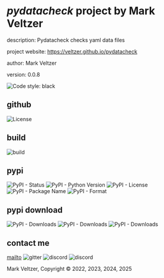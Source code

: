 # *pydatacheck* project by Mark Veltzer

description: Pydatacheck checks yaml data files

project website: https://veltzer.github.io/pydatacheck

author: Mark Veltzer

version: 0.0.8

![Code style: black](https://img.shields.io/badge/code%20style-black-000000.svg)

## github

![License](https://img.shields.io/github/license/veltzer/pydatacheck)

## build

![build](https://github.com/veltzer/pydatacheck/workflows/build/badge.svg)

## pypi

![PyPI - Status](https://img.shields.io/pypi/status/pydatacheck)
![PyPI - Python Version](https://img.shields.io/pypi/pyversions/pydatacheck)
![PyPI - License](https://img.shields.io/pypi/l/pydatacheck)
![PyPI - Package Name](https://img.shields.io/pypi/v/pydatacheck)
![PyPI - Format](https://img.shields.io/pypi/format/pydatacheck)

## pypi download

![PyPI - Downloads](https://img.shields.io/pypi/dd/pydatacheck)
![PyPI - Downloads](https://img.shields.io/pypi/dw/pydatacheck)
![PyPI - Downloads](https://img.shields.io/pypi/dm/pydatacheck)



## contact me
[mailto](mailto:mark.veltzer@gmail.com)
![gitter](https://img.shields.io/gitter/room/veltzer/mark.veltzer)
![discord](https://img.shields.io/discord/719336281624281119)
![discord](https://img.shields.io/discord/719336282194444302)

Mark Veltzer, Copyright © 2022, 2023, 2024, 2025
